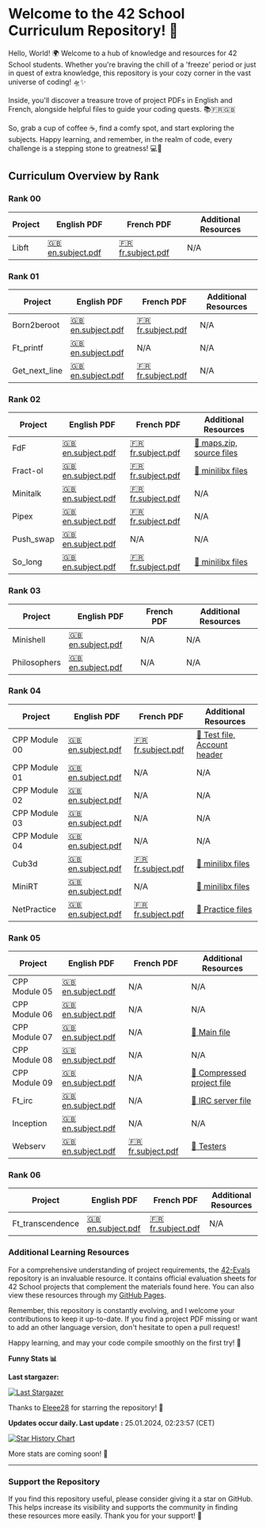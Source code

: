 # Welcome to the 42 School Curriculum Repository! 🚀

Hello, World! 🌍 Welcome to a hub of knowledge and resources for 42 School students. Whether you're braving the chill of a 'freeze' period or just in quest of extra knowledge, this repository is your cozy corner in the vast universe of coding! 🛸✨

Inside, you'll discover a treasure trove of project PDFs in English and French, alongside helpful files to guide your coding quests. 📚🇫🇷🇬🇧

So, grab a cup of coffee ☕, find a comfy spot, and start exploring the subjects. Happy learning, and remember, in the realm of code, every challenge is a stepping stone to greatness! 💻🚀

## Curriculum Overview by Rank

### Rank 00
| Project | English PDF | French PDF | Additional Resources |
|---------|-------------|------------|----------------------|
| Libft | [🇬🇧 en.subject.pdf](./Cursus/libft/en.subject.pdf) | [🇫🇷 fr.subject.pdf](./Cursus/libft/fr.subject.pdf) | N/A |

### Rank 01
| Project | English PDF | French PDF | Additional Resources |
|---------|-------------|------------|----------------------|
| Born2beroot | [🇬🇧 en.subject.pdf](./Cursus/Born2beroot/en.subject.pdf) | [🇫🇷 fr.subject.pdf](./Cursus/Born2beroot/fr.subject.pdf) | N/A |
| Ft_printf | [🇬🇧 en.subject.pdf](./Cursus/ft_printf/en.subject.pdf) | N/A | N/A |
| Get_next_line | [🇬🇧 en.subject.pdf](./Cursus/get_next_line/en.subject.pdf) | [🇫🇷 fr.subject.pdf](./Cursus/get_next_line/fr.subject.pdf) | N/A |

### Rank 02
| Project | English PDF | French PDF | Additional Resources |
|---------|-------------|------------|----------------------|
| FdF | [🇬🇧 en.subject.pdf](./Cursus/FdF/en.subject.pdf) | [🇫🇷 fr.subject.pdf](./Cursus/FdF/fr.subject.pdf) | [🔗 maps.zip, source files](./Cursus/FdF/Extras/) |
| Fract-ol | [🇬🇧 en.subject.pdf](./Cursus/fract-ol/en.subject.pdf) | [🇫🇷 fr.subject.pdf](./Cursus/fract-ol/fr.subject.pdf) | [🔗 minilibx files](./Cursus/fract-ol/Extras/) |
| Minitalk | [🇬🇧 en.subject.pdf](./Cursus/minitalk/en.subject.pdf) | [🇫🇷 fr.subject.pdf](./Cursus/minitalk/fr.subject.pdf) | N/A |
| Pipex | [🇬🇧 en.subject.pdf](./Cursus/pipex/en.subject.pdf) | [🇫🇷 fr.subject.pdf](./Cursus/pipex/fr.subject.pdf) | N/A |
| Push_swap | [🇬🇧 en.subject.pdf](./Cursus/push_swap/en.subject.pdf) | N/A | N/A |
| So_long | [🇬🇧 en.subject.pdf](./Cursus/so_long/en.subject.pdf) | [🇫🇷 fr.subject.pdf](./Cursus/so_long/fr.subject.pdf) | [🔗 minilibx files](./Cursus/so_long/Extras/) |

### Rank 03
| Project | English PDF | French PDF | Additional Resources |
|---------|-------------|------------|----------------------|
| Minishell | [🇬🇧 en.subject.pdf](./Cursus/minishell/en.subject.pdf) | N/A | N/A |
| Philosophers | [🇬🇧 en.subject.pdf](./Cursus/philosophers/en.subject.pdf) | N/A | N/A |

### Rank 04
| Project | English PDF | French PDF | Additional Resources |
|---------|-------------|------------|----------------------|
| CPP Module 00 | [🇬🇧 en.subject.pdf](./Cursus/CPP_Modules/CPP00/en.subject.pdf) | [🇫🇷 fr.subject.pdf](./Cursus/CPP_Modules/CPP00/fr.subject.pdf) | [🔗 Test file, Account header](./Cursus/CPP_Modules/CPP00/Extras/) |
| CPP Module 01 | [🇬🇧 en.subject.pdf](./Cursus/CPP_Modules/CPP01/en.subject.pdf) | N/A | N/A |
| CPP Module 02 | [🇬🇧 en.subject.pdf](./Cursus/CPP_Modules/CPP02/en.subject.pdf) | N/A | N/A |
| CPP Module 03 | [🇬🇧 en.subject.pdf](./Cursus/CPP_Modules/CPP03/en.subject.pdf) | N/A | N/A |
| CPP Module 04 | [🇬🇧 en.subject.pdf](./Cursus/CPP_Modules/CPP04/en.subject.pdf) | N/A | N/A |
| Cub3d | [🇬🇧 en.subject.pdf](./Cursus/cub3d/en.subject.pdf) | [🇫🇷 fr.subject.pdf](./Cursus/cub3d/fr.subject.pdf) | [🔗 minilibx files](./Cursus/cub3d/Extras/) |
| MiniRT | [🇬🇧 en.subject.pdf](./Cursus/miniRT/en.subject.pdf) | N/A | [🔗 minilibx files](./Cursus/miniRT/Extras/) |
| NetPractice | [🇬🇧 en.subject.pdf](./Cursus/NetPractice/en.subject.pdf) | [🇫🇷 fr.subject.pdf](./Cursus/NetPractice/fr.subject.pdf) | [🔗 Practice files](./Cursus/NetPractice/Extras/) |

### Rank 05
| Project | English PDF | French PDF | Additional Resources |
|---------|-------------|------------|----------------------|
| CPP Module 05 | [🇬🇧 en.subject.pdf](./Cursus/CPP_Modules/CPP05/en.subject.pdf) | N/A | N/A |
| CPP Module 06 | [🇬🇧 en.subject.pdf](./Cursus/CPP_Modules/CPP06/en.subject.pdf) | N/A | N/A |
| CPP Module 07 | [🇬🇧 en.subject.pdf](./Cursus/CPP_Modules/CPP07/en.subject.pdf) | N/A | [🔗 Main file](./Cursus/CPP_Modules/CPP07/Extras/) |
| CPP Module 08 | [🇬🇧 en.subject.pdf](./Cursus/CPP_Modules/CPP08/en.subject.pdf) | N/A | N/A |
| CPP Module 09 | [🇬🇧 en.subject.pdf](./Cursus/CPP_Modules/CPP09/en.subject.pdf) | N/A | [🔗 Compressed project file](./Cursus/CPP_Modules/CPP09/Extras/) |
| Ft_irc | [🇬🇧 en.subject.pdf](./Cursus/ft_irc/en.subject.pdf) | N/A | [🔗 IRC server file](./Cursus/ft_irc/Extras/) |
| Inception | [🇬🇧 en.subject.pdf](./Cursus/inception/en.subject.pdf) | N/A | N/A |
| Webserv | [🇬🇧 en.subject.pdf](./Cursus/Webserv/en.subject.pdf) | [🇫🇷 fr.subject.pdf](./Cursus/Webserv/fr.subject.pdf) | [🔗 Testers](./Cursus/Webserv/Extras/) |

### Rank 06
| Project | English PDF | French PDF | Additional Resources |
|---------|-------------|------------|----------------------|
| Ft_transcendence | [🇬🇧 en.subject.pdf](./Cursus/ft_transcendence/en.subject.pdf) | [🇫🇷 fr.subject.pdf](./Cursus/ft_transcendence/fr.subject.pdf) | N/A |

### Additional Learning Resources

For a comprehensive understanding of project requirements, the [42-Evals](https://github.com/rphlr/42-Evals) repository is an invaluable resource. It contains official evaluation sheets for 42 School projects that complement the materials found here. You can also view these resources through my [GitHub Pages](https://rphlr.github.io/42-Evals).

Remember, this repository is constantly evolving, and I welcome your contributions to keep it up-to-date. If you find a project PDF missing or want to add an other language version, don't hesitate to open a pull request!

Happy learning, and may your code compile smoothly on the first try! 🎉

<b>Funny Stats 📊</b>

  **Last stargazer:**

  <!--last_stargazer_start-->
[![Last Stargazer](https://avatars.githubusercontent.com/u/144879688?v=4&s=250)](https://github.com/Eleee28)
<!--last_stargazer_end-->
  
  Thanks to <!--name_start-->[Eleee28](https://github.com/Eleee28)<!--name_end--> for starring the repository! 🎉

  **Updates occur daily. Last update :** <!--date_start-->25.01.2024, 02:23:57<!--date_end--> (CET)

[![Star History Chart](https://api.star-history.com/svg?repos=rphlr/42-Subjects&type=Date)](https://star-history.com/#rphlr/42-Subjects&Date)

  More stats are coming soon! 🤖

---

### Support the Repository

If you find this repository useful, please consider giving it a star on GitHub. This helps increase its visibility and supports the community in finding these resources more easily. Thank you for your support! 🙏
